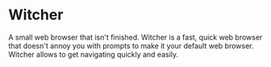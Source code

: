 # Witcher
A small web browser that isn't finished. Witcher is a fast, quick web browser that doesn't annoy you with prompts to make it your default web browser. Witcher allows to get navigating quickly and easily.
